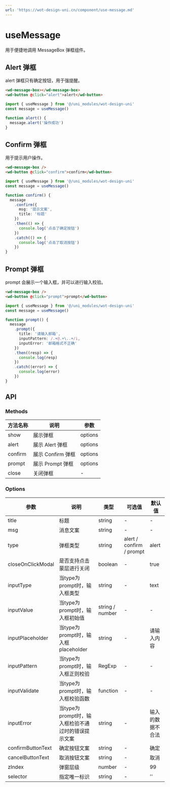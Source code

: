 ```yaml
---
url: 'https://wot-design-uni.cn/component/use-message.md'
---
```

# useMessage

用于便捷地调用 MessageBox 弹框组件。

## Alert 弹框

alert 弹框只有确定按钮，用于强提醒。

```html
<wd-message-box></wd-message-box>
<wd-button @click="alert">alert</wd-button>
```

```ts
import { useMessage } from '@/uni_modules/wot-design-uni'
const message = useMessage()

function alert() {
  message.alert('操作成功')
}
```

## Confirm 弹框

用于提示用户操作。

```html
<wd-message-box />
<wd-button @click="confirm">confirm</wd-button>
```

```ts
import { useMessage } from '@/uni_modules/wot-design-uni'
const message = useMessage()

function confirm() {
  message
    .confirm({
      msg: '提示文案',
      title: '标题'
    })
    .then(() => {
      console.log('点击了确定按钮')
    })
    .catch(() => {
      console.log('点击了取消按钮')
    })
}
```

## Prompt 弹框

prompt 会展示一个输入框，并可以进行输入校验。

```html
<wd-message-box />
<wd-button @click="prompt">prompt</wd-button>
```

```ts
import { useMessage } from '@/uni_modules/wot-design-uni'
const message = useMessage()

function prompt() {
  message
    .prompt({
      title: '请输入邮箱',
      inputPattern: /.+@.+\..+/i,
      inputError: '邮箱格式不正确'
    })
    .then((resp) => {
      console.log(resp)
    })
    .catch((error) => {
      console.log(error)
    })
}
```

## API

### Methods

| 方法名称 | 说明           | 参数    |
|--------|----------------|---------|
| show   | 展示弹框       | options |
| alert  | 展示 Alert 弹框 | options |
| confirm| 展示 Confirm 弹框| options |
| prompt | 展示 Prompt 弹框| options |
| close  | 关闭弹框       | -       |

### Options

| 参数 | 说明 | 类型 | 可选值 | 默认值 |
|-----|------|------|--------|--------|
| title | 标题 | string | - | - |
| msg | 消息文案 | string | - | - |
| type | 弹框类型 | string | alert / confirm / prompt | alert |
| closeOnClickModal | 是否支持点击蒙层进行关闭 | boolean | - | true |
| inputType | 当type为prompt时，输入框类型 | string | - | text |
| inputValue | 当type为prompt时，输入框初始值 | string / number | - | - |
| inputPlaceholder | 当type为prompt时，输入框placeholder | string | - | 请输入内容 |
| inputPattern | 当type为prompt时，输入框正则校验 | RegExp | - | - |
| inputValidate | 当type为prompt时，输入框校验函数 | function | - | - |
| inputError | 当type为prompt时，输入框检验不通过时的错误提示文案 | string | - | 输入的数据不合法 |
| confirmButtonText | 确定按钮文案 | string | - | 确定 |
| cancelButtonText | 取消按钮文案 | string | - | 取消 |
| zIndex | 弹窗层级 | number | - | 99 |
| selector | 指定唯一标识 | string | - | '' |
